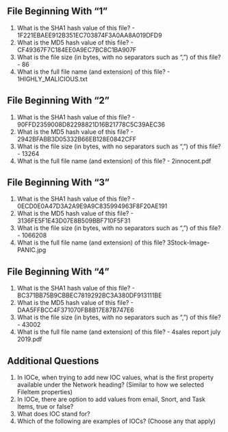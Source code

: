 ## **File Beginning With “1”**

1. What is the SHA1 hash value of this file? - 1F221EBAEE912B351EC703874F3A0AA8A019DFD9
2. What is the MD5 hash value of this file? - CF49367F7C184EE0A9EC7BC8C1BA907F
3. What is the file size (in bytes, with no separators such as “,”) of this file? - 86
4. What is the full file name (and extension) of this file? - 1HIGHLY_MALICIOUS.txt

## **File Beginning With “2”**

1. What is the SHA1 hash value of this file? - 90FFD2359008D82298821D16B21778C5C39AEC36
2. What is the MD5 hash value of this file? - 2942BFABB3D05332B66EB128E0842CFF
3. What is the file size (in bytes, with no separators such as “,”) of this file? - 13264
4. What is the full file name (and extension) of this file? - 2innocent.pdf

## **File Beginning With “3”**

1. What is the SHA1 hash value of this file? - 0ECD0E0A47D3A2A9E9A9C835994963F8F20AE191
2. What is the MD5 hash value of this file? - 3136FE5F1E43D07E8B509BBF710F5F31
3. What is the file size (in bytes, with no separators such as “,”) of this file? - 1066208
4. What is the full file name (and extension) of this file? 3Stock-Image-PANIC.jpg

## **File Beginning With “4”**

1. What is the SHA1 hash value of this file? - BC371BB75B9CBBEC7819292BC3A380DF913111BE
2. What is the MD5 hash value of this file? - DAA5FFBCC4F371070FB8B17E87B747E6
3. What is the file size (in bytes, with no separators such as “,”) of this file? - 43002
4. What is the full file name (and extension) of this file? - 4sales report july 2019.pdf

## **Additional Questions**

1. In IOCe, when trying to add new IOC values, what is the first property available under the Network heading? (Similar to how we selected FileItem properties)
2. In IOCe, there are option to add values from email, Snort, and Task Items, true or false?
3. What does IOC stand for?
4. Which of the following are examples of IOCs? (Choose any that apply)